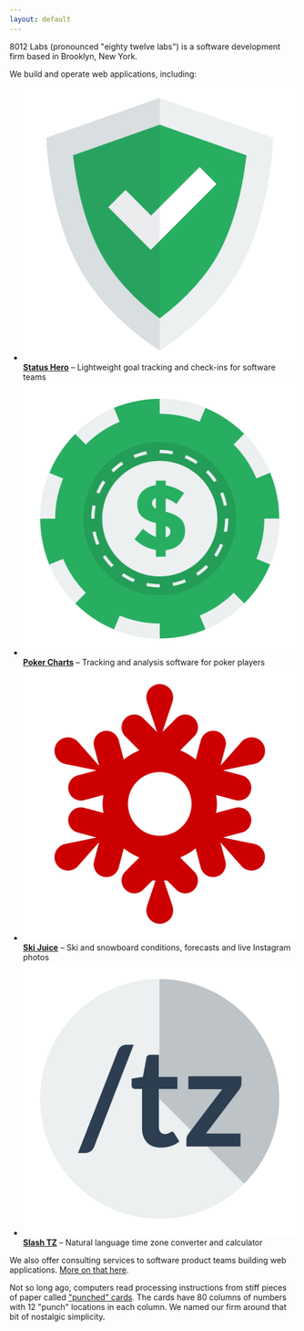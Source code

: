 ```yaml
---
layout: default
---
```


8012 Labs (pronounced "eighty twelve labs") is a software development firm based in Brooklyn, New York.

We build and operate web applications, including:

- [![Status Hero logo](/images/logos/status-hero-mark.svg) **Status Hero**](https://statushero.com) – Lightweight goal tracking and check-ins for software teams
- [![Poker Charts logo](/images/logos/poker-charts-mark.svg) **Poker Charts**](https://pokercharts.com) – Tracking and analysis software for poker players
- [![Ski Juice logo](/images/logos/ski-juice-mark.svg) **Ski Juice**](https://skijuice.com) – Ski and snowboard conditions, forecasts and live Instagram photos
- [![Slash TZ logo](/images/logos/slash-tz-mark.svg) **Slash TZ**](https://slashtz.com) – Natural language time zone converter and calculator

We also offer consulting services to software product teams building web applications. [More on that here](/consulting).

Not so long ago, computers read processing instructions from stiff pieces of paper called ["punched" cards](https://en.wikipedia.org/wiki/Punched_card). The cards have 80 columns of numbers with 12 "punch" locations in each column. We named our firm around that bit of nostalgic simplicity.